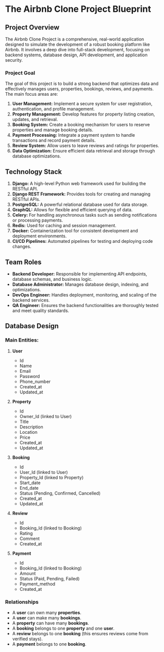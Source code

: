 # The Airbnb Clone Project Blueprint
## Project Overview
The Airbnb Clone Project is a comprehensive, real-world application designed to simulate the development of a robust booking platform like Airbnb. It involves a deep dive into full-stack development, focusing on backend systems, database design, API development, and application security.
### Project Goal
The goal of this project is to build a strong backend that optimizes data and effectively manages users, properties, bookings, reviews, and payments.
The main focus areas are:
1. **User Management:** Implement a secure system for user registration, authentication, and profile management.  
2. **Property Management:** Develop features for property listing creation, updates, and retrieval.  
3. **Booking System:** Create a booking mechanism for users to reserve properties and manage booking details.  
4. **Payment Processing:** Integrate a payment system to handle transactions and record payment details.  
5. **Review System:** Allow users to leave reviews and ratings for properties.  
6. **Data Optimization:** Ensure efficient data retrieval and storage through database optimizations.  
## Technology Stack
1. **Django:** A high-level Python web framework used for building the RESTful API.  
2. **Django REST Framework:** Provides tools for creating and managing RESTful APIs.  
3. **PostgreSQL:** A powerful relational database used for data storage.  
4. **GraphQL:** Allows for flexible and efficient querying of data.  
5. **Celery:** For handling asynchronous tasks such as sending notifications or processing payments.  
6. **Redis:** Used for caching and session management.  
7. **Docker:** Containerization tool for consistent development and deployment environments.  
8. **CI/CD Pipelines:** Automated pipelines for testing and deploying code changes.
## Team Roles
-  **Backend Developer:** Responsible for implementing API endpoints, database schemas, and business logic.  
-  **Database Administrator:** Manages database design, indexing, and optimizations.  
-  **DevOps Engineer:** Handles deployment, monitoring, and scaling of the backend services.  
-  **QA Engineer:** Ensures the backend functionalities are thoroughly tested and meet quality standards.
## Database Design
### Main Entities:
1. **User**
   - Id
   - Name
   - Email
   - Password
   - Phone_number
   - Created_at
   - Updated_at

2. **Property**
   - Id
   - Owner_Id (linked to User)
   - Title
   - Description
   - Location
   - Price
   - Created_at
   - Updated_at

3. **Booking**
   - Id
   - User_Id (linked to User)
   - Property_Id (linked to Property)
   - Start_date
   - End_date
   - Status (Pending, Confirmed, Cancelled)
   - Created_at
   - Updated_at

4. **Review**
   - Id
   - Booking_Id (linked to Booking)
   - Rating
   - Comment
   - Created_at

5. **Payment**
   - Id
   - Booking_Id (linked to Booking)
   - Amount
   - Status (Paid, Pending, Failed)
   - Payment_method
   - Created_at

### Relationships
-  A **user** can own many **properties**.
-  A **user** can make many **bookings**.
-  A **property** can have many **bookings**.
-  A **booking** belongs to one **property** and one **user**.
-  A **review** belongs to one **booking** (this ensures reviews come from verified stays).
-  A **payment** belongs to one **booking**.
